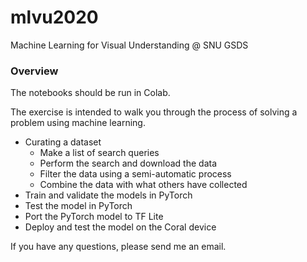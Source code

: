 # mlvu2020
 Machine Learning for Visual Understanding @ SNU GSDS

### Overview

The notebooks should be run in Colab. 

The exercise is intended to walk you through the process of solving a problem using machine learning.

- Curating a dataset
  - Make a list of search queries
  - Perform the search and download the data
  - Filter the data using a semi-automatic process
  - Combine the data with what others have collected
- Train and validate the models in PyTorch
- Test the model in PyTorch
- Port the PyTorch model to TF Lite
- Deploy and test the model on the Coral device

If you have any questions, please send me an email.